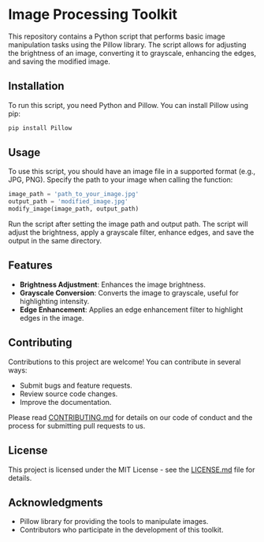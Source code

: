 
# Image Processing Toolkit

This repository contains a Python script that performs basic image manipulation tasks using the Pillow library. The script allows for adjusting the brightness of an image, converting it to grayscale, enhancing the edges, and saving the modified image.

## Installation

To run this script, you need Python and Pillow. You can install Pillow using pip:

```bash
pip install Pillow
```

## Usage

To use this script, you should have an image file in a supported format (e.g., JPG, PNG). Specify the path to your image when calling the function:

```python
image_path = 'path_to_your_image.jpg'
output_path = 'modified_image.jpg'
modify_image(image_path, output_path)
```

Run the script after setting the image path and output path. The script will adjust the brightness, apply a grayscale filter, enhance edges, and save the output in the same directory.

## Features

- **Brightness Adjustment**: Enhances the image brightness.
- **Grayscale Conversion**: Converts the image to grayscale, useful for highlighting intensity.
- **Edge Enhancement**: Applies an edge enhancement filter to highlight edges in the image.

## Contributing

Contributions to this project are welcome! You can contribute in several ways:

- Submit bugs and feature requests.
- Review source code changes.
- Improve the documentation.

Please read [CONTRIBUTING.md](CONTRIBUTING.md) for details on our code of conduct and the process for submitting pull requests to us.

## License

This project is licensed under the MIT License - see the [LICENSE.md](LICENSE.md) file for details.

## Acknowledgments

- Pillow library for providing the tools to manipulate images.
- Contributors who participate in the development of this toolkit.
